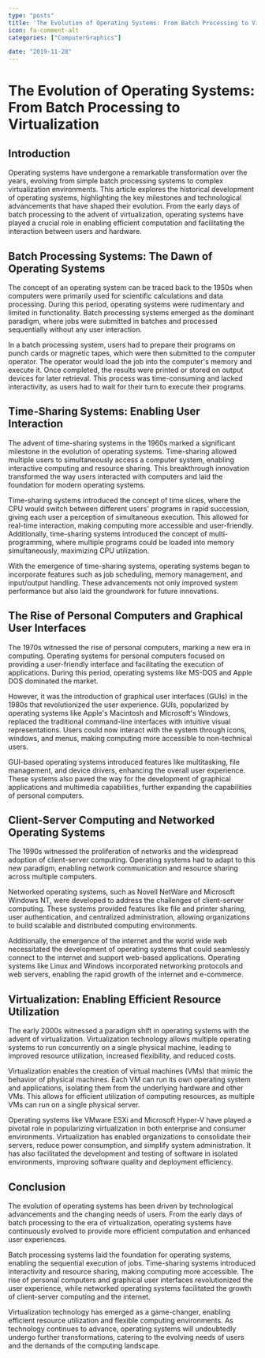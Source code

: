 ```yaml
---
type: "posts"
title: 'The Evolution of Operating Systems: From Batch Processing to Virtualization'
icon: fa-comment-alt
categories: ["ComputerGraphics"]

date: "2019-11-28"
---
```




# The Evolution of Operating Systems: From Batch Processing to Virtualization

## Introduction

Operating systems have undergone a remarkable transformation over the years, evolving from simple batch processing systems to complex virtualization environments. This article explores the historical development of operating systems, highlighting the key milestones and technological advancements that have shaped their evolution. From the early days of batch processing to the advent of virtualization, operating systems have played a crucial role in enabling efficient computation and facilitating the interaction between users and hardware.

## Batch Processing Systems: The Dawn of Operating Systems

The concept of an operating system can be traced back to the 1950s when computers were primarily used for scientific calculations and data processing. During this period, operating systems were rudimentary and limited in functionality. Batch processing systems emerged as the dominant paradigm, where jobs were submitted in batches and processed sequentially without any user interaction.

In a batch processing system, users had to prepare their programs on punch cards or magnetic tapes, which were then submitted to the computer operator. The operator would load the job into the computer's memory and execute it. Once completed, the results were printed or stored on output devices for later retrieval. This process was time-consuming and lacked interactivity, as users had to wait for their turn to execute their programs.

## Time-Sharing Systems: Enabling User Interaction

The advent of time-sharing systems in the 1960s marked a significant milestone in the evolution of operating systems. Time-sharing allowed multiple users to simultaneously access a computer system, enabling interactive computing and resource sharing. This breakthrough innovation transformed the way users interacted with computers and laid the foundation for modern operating systems.

Time-sharing systems introduced the concept of time slices, where the CPU would switch between different users' programs in rapid succession, giving each user a perception of simultaneous execution. This allowed for real-time interaction, making computing more accessible and user-friendly. Additionally, time-sharing systems introduced the concept of multi-programming, where multiple programs could be loaded into memory simultaneously, maximizing CPU utilization.

With the emergence of time-sharing systems, operating systems began to incorporate features such as job scheduling, memory management, and input/output handling. These advancements not only improved system performance but also laid the groundwork for future innovations.

## The Rise of Personal Computers and Graphical User Interfaces

The 1970s witnessed the rise of personal computers, marking a new era in computing. Operating systems for personal computers focused on providing a user-friendly interface and facilitating the execution of applications. During this period, operating systems like MS-DOS and Apple DOS dominated the market.

However, it was the introduction of graphical user interfaces (GUIs) in the 1980s that revolutionized the user experience. GUIs, popularized by operating systems like Apple's Macintosh and Microsoft's Windows, replaced the traditional command-line interfaces with intuitive visual representations. Users could now interact with the system through icons, windows, and menus, making computing more accessible to non-technical users.

GUI-based operating systems introduced features like multitasking, file management, and device drivers, enhancing the overall user experience. These systems also paved the way for the development of graphical applications and multimedia capabilities, further expanding the capabilities of personal computers.

## Client-Server Computing and Networked Operating Systems

The 1990s witnessed the proliferation of networks and the widespread adoption of client-server computing. Operating systems had to adapt to this new paradigm, enabling network communication and resource sharing across multiple computers.

Networked operating systems, such as Novell NetWare and Microsoft Windows NT, were developed to address the challenges of client-server computing. These systems provided features like file and printer sharing, user authentication, and centralized administration, allowing organizations to build scalable and distributed computing environments.

Additionally, the emergence of the internet and the world wide web necessitated the development of operating systems that could seamlessly connect to the internet and support web-based applications. Operating systems like Linux and Windows incorporated networking protocols and web servers, enabling the rapid growth of the internet and e-commerce.

## Virtualization: Enabling Efficient Resource Utilization

The early 2000s witnessed a paradigm shift in operating systems with the advent of virtualization. Virtualization technology allows multiple operating systems to run concurrently on a single physical machine, leading to improved resource utilization, increased flexibility, and reduced costs.

Virtualization enables the creation of virtual machines (VMs) that mimic the behavior of physical machines. Each VM can run its own operating system and applications, isolating them from the underlying hardware and other VMs. This allows for efficient utilization of computing resources, as multiple VMs can run on a single physical server.

Operating systems like VMware ESXi and Microsoft Hyper-V have played a pivotal role in popularizing virtualization in both enterprise and consumer environments. Virtualization has enabled organizations to consolidate their servers, reduce power consumption, and simplify system administration. It has also facilitated the development and testing of software in isolated environments, improving software quality and deployment efficiency.

## Conclusion

The evolution of operating systems has been driven by technological advancements and the changing needs of users. From the early days of batch processing to the era of virtualization, operating systems have continuously evolved to provide more efficient computation and enhanced user experiences.

Batch processing systems laid the foundation for operating systems, enabling the sequential execution of jobs. Time-sharing systems introduced interactivity and resource sharing, making computing more accessible. The rise of personal computers and graphical user interfaces revolutionized the user experience, while networked operating systems facilitated the growth of client-server computing and the internet.

Virtualization technology has emerged as a game-changer, enabling efficient resource utilization and flexible computing environments. As technology continues to advance, operating systems will undoubtedly undergo further transformations, catering to the evolving needs of users and the demands of the computing landscape.
